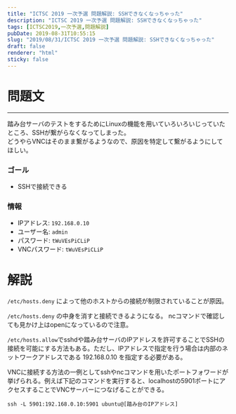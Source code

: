 ```yaml
---
title: "ICTSC 2019 一次予選 問題解説: SSHできなくなっちゃった"
description: "ICTSC 2019 一次予選 問題解説: SSHできなくなっちゃった"
tags: [ICTSC2019,一次予選,問題解説]
pubDate: 2019-08-31T10:55:15
slug: "2019/08/31/ICTSC 2019 一次予選 問題解説: SSHできなくなっちゃった"
draft: false
renderer: "html"
sticky: false
---
```



<h1>問題文 </h1>



<hr class="wp-block-separator"/>



<p>踏み台サーバのテストをするためにLinuxの機能を用いていろいろいじっていたところ、SSHが繋がらなくなってしまった。<br>
どうやらVNCはそのまま繋がるようなので、原因を特定して繋がるようにしてほしい。</p>



<h3>ゴール</h3>



<ul><li>SSHで接続できる</li></ul>



<h3>情報</h3>



<ul><li>IPアドレス: <code>192.168.0.10</code></li><li>ユーザー名: <code>admin</code></li><li>パスワード: <code>tWuVEsPiCLiP</code></li><li>VNCパスワード: <code>tWuVEsPiCLiP</code></li></ul>



<h1>解説</h1>



<p><code>/etc/hosts.deny</code> によって他のホストからの接続が制限されていることが原因。</p>



<p><p><code>/etc/hosts.deny</code> の中身を消すと接続できるようになる。
ncコマンドで確認しても見かけ上はopenになっているので注意。</p>
<p><code>/etc/hosts.allow</code>でsshdや踏み台サーバのIPアドレスを許可することでSSHの接続を可能にする方法もある。ただし、IPアドレスで指定を行う場合は内部のネットワークアドレスである 192.168.0.10 を指定する必要がある。</p></p>



<p><p>VNCに接続する方法の一例としてsshやncコマンドを用いたポートフォワードが挙げられる。例えば下記のコマンドを実行すると、localhostの5901ポートにアクセスすることでVNCサーバーにつなげることができる。</p>
<p><code>ssh -L 5901:192.168.0.10:5901 ubuntu@[踏み台のIPアドレス]</code></p></p>
